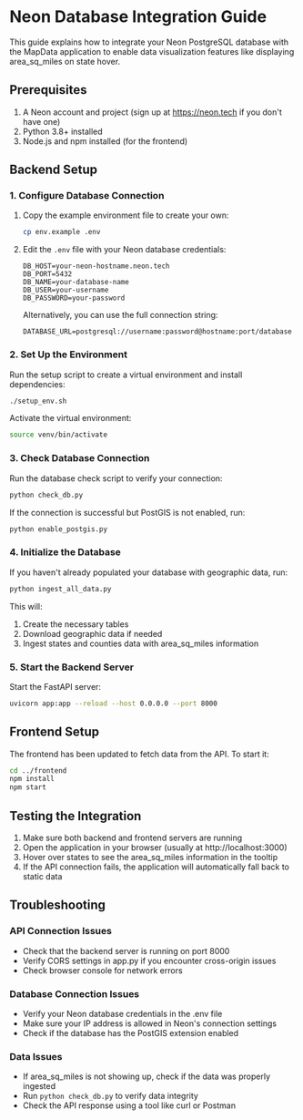 # Neon Database Integration Guide

This guide explains how to integrate your Neon PostgreSQL database with the MapData application to enable data visualization features like displaying area_sq_miles on state hover.

## Prerequisites

1. A Neon account and project (sign up at https://neon.tech if you don't have one)
2. Python 3.8+ installed
3. Node.js and npm installed (for the frontend)

## Backend Setup

### 1. Configure Database Connection

1. Copy the example environment file to create your own:
   ```bash
   cp env.example .env
   ```

2. Edit the `.env` file with your Neon database credentials:
   ```
   DB_HOST=your-neon-hostname.neon.tech
   DB_PORT=5432
   DB_NAME=your-database-name
   DB_USER=your-username
   DB_PASSWORD=your-password
   ```

   Alternatively, you can use the full connection string:
   ```
   DATABASE_URL=postgresql://username:password@hostname:port/database
   ```

### 2. Set Up the Environment

Run the setup script to create a virtual environment and install dependencies:
```bash
./setup_env.sh
```

Activate the virtual environment:
```bash
source venv/bin/activate
```

### 3. Check Database Connection

Run the database check script to verify your connection:
```bash
python check_db.py
```

If the connection is successful but PostGIS is not enabled, run:
```bash
python enable_postgis.py
```

### 4. Initialize the Database

If you haven't already populated your database with geographic data, run:
```bash
python ingest_all_data.py
```

This will:
1. Create the necessary tables
2. Download geographic data if needed
3. Ingest states and counties data with area_sq_miles information

### 5. Start the Backend Server

Start the FastAPI server:
```bash
uvicorn app:app --reload --host 0.0.0.0 --port 8000
```

## Frontend Setup

The frontend has been updated to fetch data from the API. To start it:

```bash
cd ../frontend
npm install
npm start
```

## Testing the Integration

1. Make sure both backend and frontend servers are running
2. Open the application in your browser (usually at http://localhost:3000)
3. Hover over states to see the area_sq_miles information in the tooltip
4. If the API connection fails, the application will automatically fall back to static data

## Troubleshooting

### API Connection Issues
- Check that the backend server is running on port 8000
- Verify CORS settings in app.py if you encounter cross-origin issues
- Check browser console for network errors

### Database Connection Issues
- Verify your Neon database credentials in the .env file
- Make sure your IP address is allowed in Neon's connection settings
- Check if the database has the PostGIS extension enabled

### Data Issues
- If area_sq_miles is not showing up, check if the data was properly ingested
- Run `python check_db.py` to verify data integrity
- Check the API response using a tool like curl or Postman 